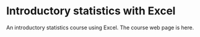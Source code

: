 # Introductory statistics with Excel

An introductory statistics course using Excel. The course web page is here.
